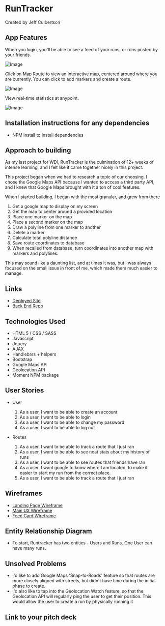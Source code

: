 # RunTracker
Created by Jeff Culbertson

## App Features

When you login, you'll be able to see a feed of your runs, or runs posted by
your friends.

![Image](http://i.imgur.com/k0NXdTM.png)

Click on Map Route to view an interactive map, centered around where you are
currently.  You can click to add markers and create a route.

![Image](http://i.imgur.com/AsbFclU.png)

View real-time statistics at anypoint.

![Image](http://i.imgur.com/Mkgbcl3.png)

## Installation instructions for any dependencies
* NPM install to install dependencies

## Approach to building

As my last project for WDI, RunTracker is the culmination of 12+ weeks of intense
learning, and I felt like it came together nicely in this project.

This project began when we had to research a topic of our choosing.  I chose the
Google Maps API because I wanted to access a third party API, and I knew that
Google Maps brought with it a ton of cool features.

When I started building, I began with the most granular, and grew from there
  1. Get a google map to display on my screen
  2. Get the map to center around a provided location
  3. Place one marker on the map
  4. Place a second marker on the map
  5. Draw a polyline from one marker to another
  6. Delete a marker
  7. Calculate total polyline distance
  8. Save route coordinates to database
  9. When recalled from database, turn coordinates into another map with markers and
  polylines.

This may sound like a daunting list, and at times it was, but I was always focused
on the small issue in front of me, which made them much easier to manage.

## Links
* [Deployed Site]('https://jbculbertson.github.io/map-my-run/')
* [Back End Repo]('https://github.com/jbculbertson/run-tracker-back')


## Technologies Used

  * HTML 5 / CSS / SASS
  * Javascript
  * Jquery
  * AJAX
  * Handlebars + helpers
  * Bootstrap
  * Google Maps API
  * Geolocation API
  * Moment NPM package

## User Stories

* User
  1. As a user, I want to be able to create an account
  2. As a user, I want to be able to login
  3. As a user, I want to be able to change my password
  4. As a user, I want to be able to log out

* Routes
  1. As a user, I want to be able to track a route that I just ran
  2. As a user, I want to be able to see neat stats about my history of runs
  3. As a user, I want to be able to see routes that friends have ran
  4. As a user, I want google to know where I am located, to make it easier to
    start my run from the correct place.
  5. As a user, I want to be able to track a route that I just ran

## Wireframes

* [Landing Page Wireframe](http://i.imgur.com/U7rJuzb.jpg)
* [Main UX Wireframe](http://i.imgur.com/RKaltDO.jpg)
* [Feed Card Wireframe](http://i.imgur.com/g4RYGAI.jpg)

## Entity Relationship Diagram
  * To start, Runtracker has two entities - Users and Runs.  One User can have many runs.

## Unsolved Problems
  * I'd like to add Google Maps 'Snap-to-Roads' feature so that routes are more closely
  aligned with streets, but didn't have time during the initial phase to create.
  * I'd also like to tap into the Geolocation Watch feature, so that the Geolocation
  API will regularly ping the user to get their position.  This would allow the user
  to create a run by physically running it

## Link to your pitch deck
